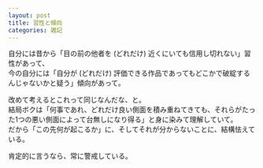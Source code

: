 ```yaml
---
layout: post
title: 習性と傾向
categories: 雑記
---
```


自分には昔から「目の前の他者を (どれだけ) 近くにいても信用し切れない」習性があって、  
今の自分には「自分が (どれだけ) 評価できる作品であってもどこかで破綻するんじゃないかと疑う」傾向があって。

改めて考えるとこれって同じなんだな、と。  
結局ボクは「何事であれ、どれだけ良い側面を積み重ねてきても、それらがたった1つの悪い側面によって台無しになり得る」と身に染みて理解していて。  
だから「この先何が起こるか」に、そしてそれが分からないことに、結構怯えている。

肯定的に言うなら、常に警戒している。
